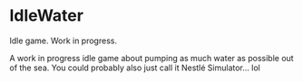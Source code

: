 # IdleWater
Idle game. Work in progress.

A work in progress idle game about pumping as much water as possible out of the sea. You could probably also just call it Nestlé Simulator... lol
